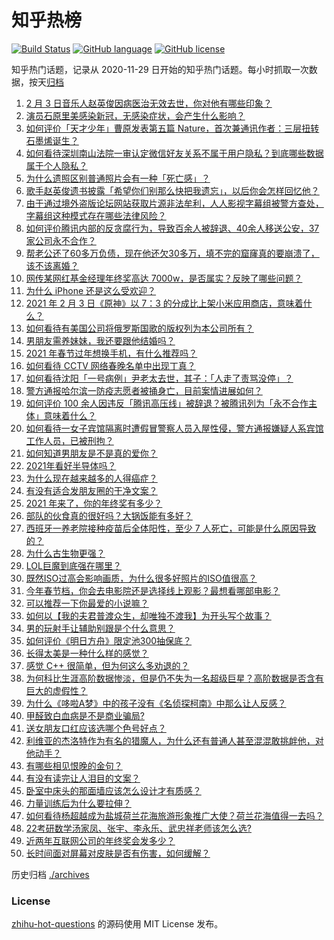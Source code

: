 # 知乎热榜
[![Build Status](https://github.com/ToWeLong/zhihu-hot-questions/workflows/CI/badge.svg)](https://github.com/ToWeLong/zhihu-hot-questions/actions)
[![GitHub language](https://img.shields.io/badge/language-golang-orange.svg)](https://golang.org/)
[![GitHub license](https://img.shields.io/github/license/ToWeLong/zhihu-hot-questions)](https://github.com/ToWeLong/zhihu-hot-questions/blob/main/LICENSE)

知乎热门话题，记录从 2020-11-29 日开始的知乎热门话题。每小时抓取一次数据，按天[归档](./archives)

<!-- BEGIN -->

1. [2 月 3 日音乐人赵英俊因病医治无效去世，你对他有哪些印象？](https://www.zhihu.com/question/442674208)
1. [演员石原里美感染新冠，无感染症状，会产生什么影响？](https://www.zhihu.com/question/442673754)
1. [如何评价「天才少年」曹原发表第五篇 Nature，首次兼通讯作者：三层扭转石墨烯诞生？](https://www.zhihu.com/question/442476320)
1. [如何看待深圳南山法院一审认定微信好友关系不属于用户隐私？到底哪些数据属于个人隐私？](https://www.zhihu.com/question/442675687)
1. [为什么遗照区别普通照片会有一种「死亡感」？](https://www.zhihu.com/question/441598646)
1. [歌手赵英俊遗书披露「希望你们别那么快把我遗忘」，以后你会怎样回忆他？](https://www.zhihu.com/question/442712118)
1. [由于通过境外盗版论坛网站获取片源非法牟利，人人影视字幕组被警方查处，字幕组这种模式存在哪些法律风险？](https://www.zhihu.com/question/442642962)
1. [如何评价腾讯内部的反贪腐行为，导致百余人被辞退、40余人移送公安，37家公司永不合作？](https://www.zhihu.com/question/442608030)
1. [帮老公还了60多万负债，现在他还欠30多万，填不完的窟窿真的要崩溃了，该不该离婚？](https://www.zhihu.com/question/442591037)
1. [网传某网红基金经理年终奖高达 7000w，是否属实？反映了哪些问题？](https://www.zhihu.com/question/442542362)
1. [为什么 iPhone 还是这么受欢迎？](https://www.zhihu.com/question/430965272)
1. [2021 年 2 月 3 日《原神》以 7：3 的分成比上架小米应用商店，意味着什么？](https://www.zhihu.com/question/442613928)
1. [如何看待有美国公司将俄罗斯国歌的版权列为本公司所有？](https://www.zhihu.com/question/442672930)
1. [男朋友需养妹妹，我还要跟他结婚吗？](https://www.zhihu.com/question/442413503)
1. [2021 年春节过年想换手机，有什么推荐吗？](https://www.zhihu.com/question/432813149)
1. [如何看待 CCTV 网络春晚名单中出现丁真？](https://www.zhihu.com/question/441675732)
1. [如何看待沈阳「一号病例」尹老太去世，其子：「人走了责骂没停」？](https://www.zhihu.com/question/442659608)
1. [警方通报哈尔滨一防疫志愿者被捅身亡，目前案情进展如何？](https://www.zhihu.com/question/442675092)
1. [如何评价 100 余人因违反「腾讯高压线」被辞退？被腾讯列为「永不合作主体」意味着什么？](https://www.zhihu.com/question/442505532)
1. [如何看待一女子宾馆隔离时遭假冒警察人员入屋性侵，警方通报嫌疑人系宾馆工作人员，已被刑拘？](https://www.zhihu.com/question/442607584)
1. [如何知道男朋友是不是真的爱你？](https://www.zhihu.com/question/27369467)
1. [2021年看好半导体吗？](https://www.zhihu.com/question/438239681)
1. [为什么现在越来越多的人得癌症？](https://www.zhihu.com/question/38845112)
1. [有没有适合发朋友圈的干净文案？](https://www.zhihu.com/question/427302918)
1. [2021 年来了，你的年终奖有多少？](https://www.zhihu.com/question/434872123)
1. [部队的伙食真的很好吗？大锅饭能有多好？](https://www.zhihu.com/question/441827814)
1. [西班牙一养老院接种疫苗后全体阳性，至少 7 人死亡，可能是什么原因导致的？](https://www.zhihu.com/question/442444313)
1. [为什么古生物更强？](https://www.zhihu.com/question/441517769)
1. [LOL巨魔到底强在哪里？](https://www.zhihu.com/question/375580134)
1. [既然ISO过高会影响画质，为什么很多好照片的ISO值很高？](https://www.zhihu.com/question/307252921)
1. [今年春节档，你会去电影院还是选择线上观影？最想看哪部电影？](https://www.zhihu.com/question/442643735)
1. [可以推荐一下你最爱的小说嘛？](https://www.zhihu.com/question/421140236)
1. [如何以【我的夫君普渡众生，却唯独不渡我】为开头写个故事？](https://www.zhihu.com/question/438217483)
1. [男的玩射手让辅助别跟是个什么意思？](https://www.zhihu.com/question/437755724)
1. [如何评价《明日方舟》限定池300抽保底？](https://www.zhihu.com/question/390582083)
1. [长得太美是一种什么样的感觉？](https://www.zhihu.com/question/430297692)
1. [感觉 C++ 很简单，但为何这么多劝退的？](https://www.zhihu.com/question/442382012)
1. [为何科比生涯高阶数据惨淡，但是仍不失为一名超级巨星？高阶数据是否含有巨大的虚假性？](https://www.zhihu.com/question/442276628)
1. [为什么《哆啦A梦》中的孩子没有《名侦探柯南》中那么让人反感？](https://www.zhihu.com/question/60478498)
1. [甲醛致白血病是不是商业骗局?](https://www.zhihu.com/question/321744926)
1. [送女朋友口红应该选哪个色号好点？](https://www.zhihu.com/question/354523659)
1. [利维亚的杰洛特作为有名的猎魔人，为什么还有普通人甚至混混敢挑衅他，对他动手？](https://www.zhihu.com/question/437451519)
1. [有哪些相见恨晚的金句？](https://www.zhihu.com/question/353658227)
1. [有没有读完让人泪目的文案？](https://www.zhihu.com/question/440718782)
1. [卧室中床头的那面墙应该怎么设计才有质感？](https://www.zhihu.com/question/24711602)
1. [力量训练后为什么要拉伸？](https://www.zhihu.com/question/441492600)
1. [如何看待杨超越成为盐城荷兰花海旅游形象推广大使？荷兰花海值得一去吗？](https://www.zhihu.com/question/442518012)
1. [22考研数学汤家凤、张宇、李永乐、武忠祥老师该怎么选?](https://www.zhihu.com/question/432943286)
1. [近两年互联网公司的年终奖会发多少？](https://www.zhihu.com/question/27674384)
1. [长时间面对屏幕对皮肤是否有伤害，如何缓解？](https://www.zhihu.com/question/440259819)

<!-- END -->

历史归档 [./archives](./archives)


### License
[zhihu-hot-questions](https://github.com/towelong/zhihu-hot-questions) 的源码使用 MIT License 发布。